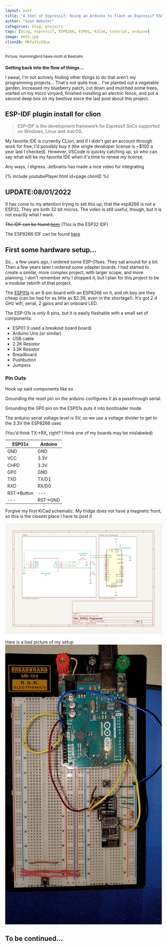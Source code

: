 ```yaml
---
layout: post
title: "A Shot of Espressif: Using an Arduino to flash an Espressif ESP01s"
author: "Sean Webster"
categories: blog, projects
tags: [blog, espressif, ESP8266, ESP01, KiCad, tutorial, arduino]
image: moth.jpg
clionID: M6fa7tzZdLw
---
```

<sup>Picture: Hummingbird hawk-moth at Beebalm</sup>

**Getting back into the flow of things...**

I swear, I'm not actively finding other things to do that aren't my programming projects... That's not quite true...
I've planted out a vegetable garden, increased my blueberry patch, cut down and mulched some trees, started on my micro vinyard, 
finished installing an electric fence, and put a second deep box on my beehive since the last post about this project.
## ESP-IDF plugin install for clion

>ESP-IDF is the development framework for Espressif SoCs supported on Windows, Linux and macOS.

My favorite IDE is currently CLion, and if I didn't get an account through work for free, I'd possibly buy it
(the single developer license is ~$100 a year last I checked). However, VSCode is quickly catching up, so who can say
what will be my favorite IDE when it's time to renew my license.

Any ways, I digress. Jetbrains has made a nice video for integrating

{% include youtubePlayer.html id=page.clionID %}

## UPDATE:08/01/2022
It has come to my attention trying to set this up, that the esp8266 is not a ESP32. They are both 32 bit micros.
The video is still useful, though, but it is not exactly what I want.

~~The IDF can be found [here](https://github.com/espressif/esp-idf)~~ (This is the ESP32 IDF)

The ESP8266 IDF can be found [here](https://github.com/espressif/ESP8266_RTOS_SDK)

## First some hardware setup...
So... a few years ago, I ordered some ESP-01ses. They sat around for a bit. Then a few years later I ordered some 
adapter boards. I had started to create a similar, more complex project, with larger scope, and more planning. 
I don't remember why I dropped it, but I plan for this project to be a modular rebirth of that project.

The [ESP01s](https://www.microchip.ua/wireless/esp01.pdf) is an 8-pin board with an ESP8266 on it, and oh boy are they cheap 
(can be had for as little as $2.39, even in the shortage!). It's got 2.4 GHz wifi, serial, 2 gpios and an onboard LED.

The ESP-01s is only 8 pins, but it is easily flashable with a small set of components:
* ESP01 (I used a breakout board board)
* Arduino Uno (or similar)
* USB cable
* 2.2K Resistor
* 3.3K Resistor
* Breadboard
* Pushbutton
* Jumpers



### Pin Outs
Hook up said components like so

Grounding the reset pin on the arduino configures it as a passthrough serial.

Grounding the GP0 pin on the ESP01s puts it into bootloader mode

The arduino serial voltage level is 5V, so we use a voltage divider to get to the 3.3V the ESP8266 uses

(You'd think TX->RX, right? I think one of my boards may be mislabeled)

| ESP01s      | Arduino  |
|-------------|----------|
| GND         | GND      |
| VCC         | 3.3V     |
| CHPD        | 3.3V     |
| GP0         | GND      |
| TXD         | TX/D1    |
| RXD         | RX/D0    |
| RST->Button | ---      |
| ---         | RST->GND |





Forgive my first KiCad schematic. My fridge does not have a magnetic front, so this is the closest place I have to post it

![ESP01 Arduino programmer](../assets/img/KiCad/schematics/arduino_esp01.svg)

Here is a bad picture of my setup
![ESP01 Arduino programmer](../assets/img/KiCad/schematics/ESP01_ardruino.jpg)


## To be continued...